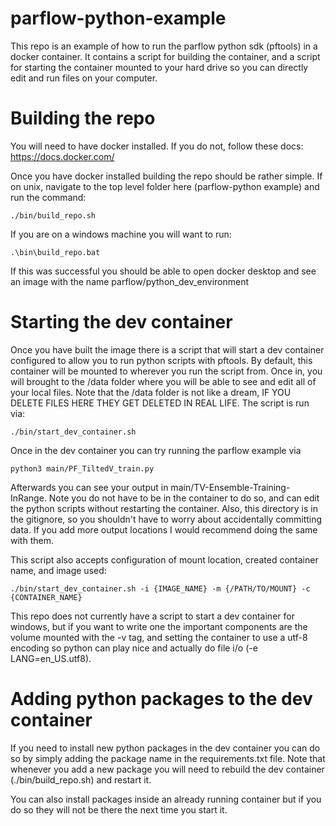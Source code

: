 # parflow-python-example
This repo is an example of how to run the parflow python sdk (pftools) in a docker container. It contains a script for building the container, and a script for starting the container mounted to your hard drive so you can directly edit and run files on your computer.

# Building the repo
You will need to have docker installed. If you do not, follow these docs: https://docs.docker.com/

Once you have docker installed building the repo should be rather simple. If on unix, navigate to the top level folder here (parflow-python example) and run the command:
```
./bin/build_repo.sh
```
If you are on a windows machine you will want to run:
```
.\bin\build_repo.bat
```
If this was successful you should be able to open docker desktop and see an image with the name parflow/python_dev_environment

# Starting the dev container
Once you have built the image there is a script that will start a dev container configured to allow you to run python scripts with pftools. By default, this container will be mounted to wherever you run the script from. Once in, you will brought to the /data folder where you will be able to see and edit all of your local files. Note that the /data folder is not like a dream, IF YOU DELETE FILES HERE THEY GET DELETED IN REAL LIFE. The script is run via:
```
./bin/start_dev_container.sh
```
Once in the dev container you can try running the parflow example via 
```
python3 main/PF_TiltedV_train.py
```
Afterwards you can see your output in main/TV-Ensemble-Training-InRange. Note you do not have to be in the container to do so, and can edit the python scripts without restarting the container. Also, this directory is in the gitignore, so you shouldn't have to worry about accidentally committing data. If you add more output locations I would recommend doing the same with them.

This script also accepts configuration of mount location, created container name, and image used:
```
./bin/start_dev_container.sh -i {IMAGE_NAME} -m {/PATH/TO/MOUNT} -c {CONTAINER_NAME}
```

This repo does not currently have a script to start a dev container for windows, but if you want to write one the important components are the volume mounted with the -v tag, and setting the container to use a utf-8 encoding so python can play nice and actually do file i/o (-e LANG=en_US.utf8).

# Adding python packages to the dev container
If you need to install new python packages in the dev container you can do so by simply adding the package name in the requirements.txt file. Note that whenever you add a new package you will need to rebuild the dev container (./bin/build_repo.sh) and restart it.

You can also install packages inside an already running container but if you do so they will not be there the next time you start it.

